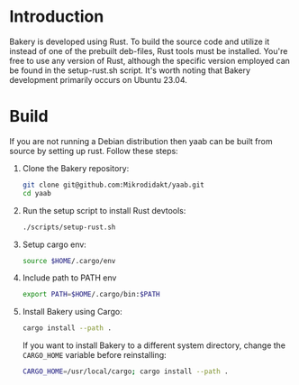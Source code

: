 # Introduction

Bakery is developed using Rust. To build the source code and utilize it instead of one of the prebuilt deb-files, Rust tools must be installed. You're free to use any version of Rust, although the specific version employed can be found in the setup-rust.sh script. It's worth noting that Bakery development primarily occurs on Ubuntu 23.04.

# Build

If you are not running a Debian distribution then yaab can be built from source
by setting up rust. Follow these steps:

1. Clone the Bakery repository:

    ```bash
    git clone git@github.com:Mikrodidakt/yaab.git
    cd yaab
    ```

2. Run the setup script to install Rust devtools:

    ```bash
    ./scripts/setup-rust.sh
    ```

3. Setup cargo env:

    ```bash
    source $HOME/.cargo/env
    ```

4. Include path to PATH env

    ```bash
    export PATH=$HOME/.cargo/bin:$PATH
    ```

4. Install Bakery using Cargo:

    ```bash
    cargo install --path .
    ```

   If you want to install Bakery to a different system directory, change the `CARGO_HOME` variable before reinstalling:

    ```bash
    CARGO_HOME=/usr/local/cargo; cargo install --path .
    ```


